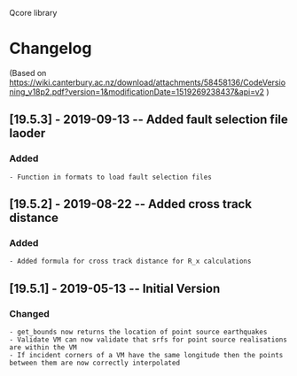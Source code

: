 Qcore library
# Changelog
(Based on https://wiki.canterbury.ac.nz/download/attachments/58458136/CodeVersioning_v18p2.pdf?version=1&modificationDate=1519269238437&api=v2 )

## [19.5.3] - 2019-09-13 -- Added fault selection file laoder
### Added
    - Function in formats to load fault selection files

## [19.5.2] - 2019-08-22 -- Added cross track distance
### Added
    - Added formula for cross track distance for R_x calculations

## [19.5.1] - 2019-05-13 -- Initial Version
### Changed
    - get_bounds now returns the location of point source earthquakes
    - Validate VM can now validate that srfs for point source realisations are within the VM
    - If incident corners of a VM have the same longitude then the points between them are now correctly interpolated
